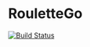 # RouletteGo

[![Build Status](https://travis-ci.org/lukaswanner/RouletteGo.svg?branch=master)](https://travis-ci.org/lukaswanner/RouletteGo)

